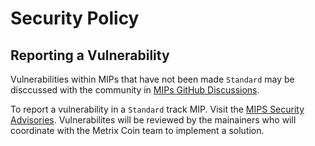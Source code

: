 # Security Policy

## Reporting a Vulnerability

Vulnerabilities within MIPs that have not been made `Standard` may be disccussed with the community in [MIPs GitHub Discussions](https://github.com/TheLindaProjectInc/MIPs/discussions/categories/mips).

To report a vulnerability in a `Standard` track MIP. Visit the [MIPS Security Advisories](https://github.com/TheLindaProjectInc/MIPs/security/advisories). Vulnerabilites will be reviewed by the mainainers who will coordinate with the Metrix Coin team to implement a solution.
